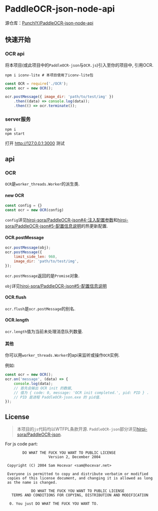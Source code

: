 # PaddleOCR-json-node-api

源仓库：[PunchlY/PaddleOCR-json-node-api](https://github.com/PunchlY/PaddleOCR-json-node-api)

## 快速开始

### OCR api

将本项目(或此项目中的`PaddleOCR-json`与`OCR.js`)引入至你的项目中, 引用OCR.

```
npm i iconv-lite # 本项目使用了iconv-lite包
```

```js
const OCR = require('./OCR');
const ocr = new OCR();

ocr.postMessage({ image_dir: 'path/to/test/img' })
    .then((data) => console.log(data));
    .then(() => ocr.terminate());
```

### server服务

```
npm i
npm start
```
打开 http://127.0.0.1:3000 测试

## api

### OCR

`OCR`是`worker_threads.Worker`的派生类.

#### new OCR

```js
const config = {}
const ocr = new OCR(config)
```

`config`详见[hiroi-sora/PaddleOCR-json#4-注入配置参数](https://github.com/hiroi-sora/PaddleOCR-json#4-%E6%B3%A8%E5%85%A5%E9%85%8D%E7%BD%AE%E5%8F%82%E6%95%B0)和[hiroi-sora/PaddleOCR-json#5-配置信息说明](https://github.com/hiroi-sora/PaddleOCR-json#5-%E9%85%8D%E7%BD%AE%E4%BF%A1%E6%81%AF%E8%AF%B4%E6%98%8E)的热更新配置.

#### OCR.postMessage

```js
ocr.postMessage(obj);
ocr.postMessage({
    limit_side_len: 960,
    image_dir: 'path/to/test/img',
});
```
`ocr.postMessage`返回的是`Promise`对象.

`obj`详见[hiroi-sora/PaddleOCR-json#5-配置信息说明](https://github.com/hiroi-sora/PaddleOCR-json#5-%E9%85%8D%E7%BD%AE%E4%BF%A1%E6%81%AF%E8%AF%B4%E6%98%8E)

#### OCR.flush

`ocr.flush`是`ocr.postMessage`的别名.

#### OCR.length

`ocr.length`值为当前未处理消息队列数量.

#### 其他

你可以用`worker_threads.Worker`的api来监听或操作`OCR`实例.

例如:
```js
const ocr = new OCR();
ocr.on('message', (data) => {
    console.log(data);
    // 首先会输出 OCR init 的数据, 
    // 值为 { code: 0, message: 'OCR init completed.', pid: PID } .
    // PID 是进程 PaddleOCR-json.exe 的 pid值.
});
```

## License

>本项目的`js`代码均以WTFPL条款开源.
>`PaddleOCR-json`部分详见[hiroi-sora/PaddleOCR-json](https://github.com/hiroi-sora/PaddleOCR-json).

For js code part:
```
        DO WHAT THE FUCK YOU WANT TO PUBLIC LICENSE
                    Version 2, December 2004

 Copyright (C) 2004 Sam Hocevar <sam@hocevar.net>

 Everyone is permitted to copy and distribute verbatim or modified
 copies of this license document, and changing it is allowed as long
 as the name is changed.

            DO WHAT THE FUCK YOU WANT TO PUBLIC LICENSE
   TERMS AND CONDITIONS FOR COPYING, DISTRIBUTION AND MODIFICATION

  0. You just DO WHAT THE FUCK YOU WANT TO.
```
